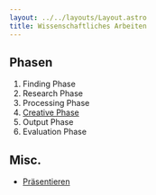```yaml
---
layout: ../../layouts/Layout.astro
title: Wissenschaftliches Arbeiten 
---
```

## Phasen
1. Finding Phase
2. Research Phase
3. Processing Phase
4. [Creative Phase](../creative-Phase)
5. Output Phase
6. Evaluation Phase


## Misc.
- [Präsentieren](../praesentieren)
